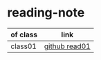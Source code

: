 # reading-note

 of class | link
--------- | ---
class01 | [github read01](https://qasembanyissa.github.io/reading-note/class01)

